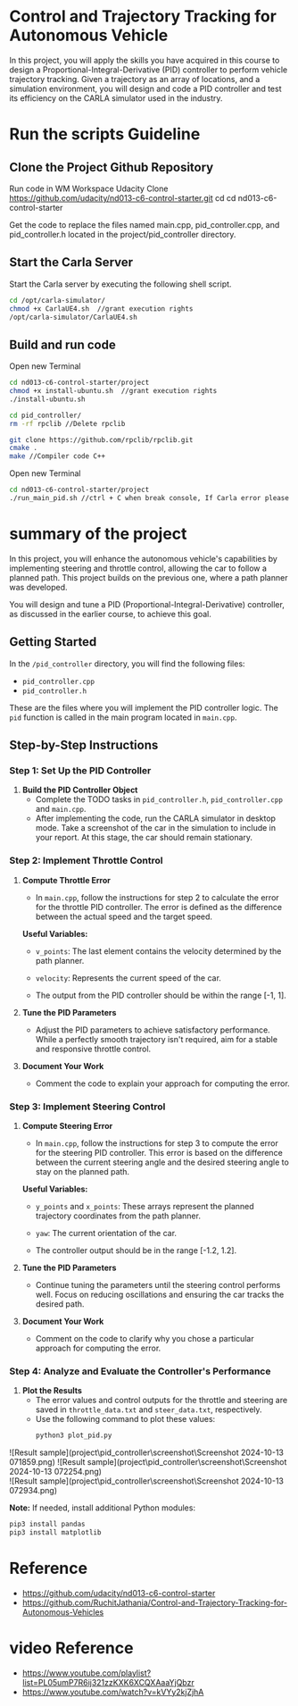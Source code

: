 # Control and Trajectory Tracking for Autonomous Vehicle

In this project, you will apply the skills you have acquired in this course to design a Proportional-Integral-Derivative (PID) controller to perform vehicle trajectory tracking. Given a trajectory as an array of locations, and a simulation environment, you will design and code a PID controller and test its efficiency on the CARLA simulator used in the industry.


# Run the scripts Guideline

## Clone the Project Github Repository
Run code in WM Workspace Udacity
Clone https://github.com/udacity/nd013-c6-control-starter.git
cd cd nd013-c6-control-starter

Get the code to replace the files named main.cpp, pid_controller.cpp, and pid_controller.h located in the project/pid_controller directory.

## Start the Carla Server
Start the Carla server by executing the following shell script.
```bash
cd /opt/carla-simulator/
chmod +x CarlaUE4.sh  //grant execution rights
/opt/carla-simulator/CarlaUE4.sh
```


## Build and run code
Open new Terminal

```bash
cd nd013-c6-control-starter/project
chmod +x install-ubuntu.sh  //grant execution rights
./install-ubuntu.sh

cd pid_controller/
rm -rf rpclib //Delete rpclib

git clone https://github.com/rpclib/rpclib.git
cmake .
make //Compiler code C++


```
Open new Terminal
```bash
cd nd013-c6-control-starter/project
./run_main_pid.sh //ctrl + C when break console, If Carla error please ctrl +c and run this again

```

# summary of the project

In this project, you will enhance the autonomous vehicle's capabilities by implementing steering and throttle control, allowing the car to follow a planned path. This project builds on the previous one, where a path planner was developed.

You will design and tune a PID (Proportional-Integral-Derivative) controller, as discussed in the earlier course, to achieve this goal.

## Getting Started

In the `/pid_controller` directory, you will find the following files:

- `pid_controller.cpp`
- `pid_controller.h`

These are the files where you will implement the PID controller logic. The `pid` function is called in the main program located in `main.cpp`.

## Step-by-Step Instructions

### Step 1: Set Up the PID Controller

1. **Build the PID Controller Object**  
   - Complete the TODO tasks in `pid_controller.h`, `pid_controller.cpp` and `main.cpp`.
   - After implementing the code, run the CARLA simulator in desktop mode. Take a screenshot of the car in the simulation to include in your report. At this stage, the car should remain stationary.

### Step 2: Implement Throttle Control

1. **Compute Throttle Error**  
   - In `main.cpp`, follow the instructions for step 2 to calculate the error for the throttle PID controller. The error is defined as the difference between the actual speed and the target speed.
   
   **Useful Variables:**  
   - `v_points`: The last element contains the velocity determined by the path planner.  
   - `velocity`: Represents the current speed of the car.  
   
   - The output from the PID controller should be within the range [-1, 1].
   
2. **Tune the PID Parameters**  
   - Adjust the PID parameters to achieve satisfactory performance. While a perfectly smooth trajectory isn't required, aim for a stable and responsive throttle control.

3. **Document Your Work**  
   - Comment the code to explain your approach for computing the error.

### Step 3: Implement Steering Control

1. **Compute Steering Error**  
   - In `main.cpp`, follow the instructions for step 3 to compute the error for the steering PID controller. This error is based on the difference between the current steering angle and the desired steering angle to stay on the planned path.
   
   **Useful Variables:**  
   - `y_points` and `x_points`: These arrays represent the planned trajectory coordinates from the path planner.  
   - `yaw`: The current orientation of the car.  
   
   - The controller output should be in the range [-1.2, 1.2].

2. **Tune the PID Parameters**  
   - Continue tuning the parameters until the steering control performs well. Focus on reducing oscillations and ensuring the car tracks the desired path.

3. **Document Your Work**  
   - Comment on the code to clarify why you chose a particular approach for computing the error.

### Step 4: Analyze and Evaluate the Controller's Performance

1. **Plot the Results**  
   - The error values and control outputs for the throttle and steering are saved in `throttle_data.txt` and `steer_data.txt`, respectively.  
   - Use the following command to plot these values:  
     ```bash
     python3 plot_pid.py
      ```
![Result sample](project\pid_controller\screenshot\Screenshot 2024-10-13 071859.png)
![Result sample](project\pid_controller\screenshot\Screenshot 2024-10-13 072254.png)      
![Result sample](project\pid_controller\screenshot\Screenshot 2024-10-13 072934.png) 

   **Note:** If needed, install additional Python modules:  
   ```bash
   pip3 install pandas
   pip3 install matplotlib
   ```







# Reference 
 - https://github.com/udacity/nd013-c6-control-starter
 - https://github.com/RuchitJathania/Control-and-Trajectory-Tracking-for-Autonomous-Vehicles

# video Reference
 - https://www.youtube.com/playlist?list=PL05umP7R6ij321zzKXK6XCQXAaaYjQbzr
 - https://www.youtube.com/watch?v=kVYy2kjZjhA
 